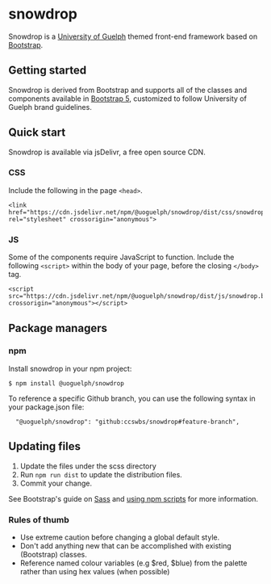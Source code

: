 # snowdrop

Snowdrop is a [University of Guelph](https://www.uoguelph.ca/) themed
front-end framework based on [Bootstrap](https://getbootstrap.com/).

## Getting started

Snowdrop is derived from Bootstrap and supports all of the classes and components available 
in [Bootstrap 5](https://getbootstrap.com/docs/5.1/getting-started/introduction/), customized
to follow University of Guelph brand guidelines.

## Quick start

Snowdrop is available via jsDelivr, a free open source CDN. 

### CSS

Include the following in the page `<head>`.

```  
<link href="https://cdn.jsdelivr.net/npm/@uoguelph/snowdrop/dist/css/snowdrop.min.css" rel="stylesheet" crossorigin="anonymous">
```

### JS

Some of the components require JavaScript to function. Include the
following `<script>` within the body of your page, before the closing
`</body>` tag.

```
<script src="https://cdn.jsdelivr.net/npm/@uoguelph/snowdrop/dist/js/snowdrop.bundle.min.js" crossorigin="anonymous"></script>
```

## Package managers

### npm

Install snowdrop in your npm project:

```
$ npm install @uoguelph/snowdrop
```

To reference a specific Github branch, you can use the following syntax in your package.json file:
 ```
   "@uoguelph/snowdrop": "github:ccswbs/snowdrop#feature-branch",
 ```

 ## Updating files

 1. Update the files under the scss directory
 2. Run `npm run dist` to update the distribution files.
 3. Commit your change.

 See Bootstrap's guide on [Sass](https://getbootstrap.com/docs/5.2/customize/sass/) and [using npm scripts](https://getbootstrap.com/docs/5.2/getting-started/contribute/#using-npm-scripts) for more information.

 ### Rules of thumb

 - Use extreme caution before changing a global default style.
 - Don't add anything new that can be accomplished with existing (Bootstrap) classes.
 - Reference named colour variables (e.g $red, $blue) from the palette rather than using hex values (when possible)
